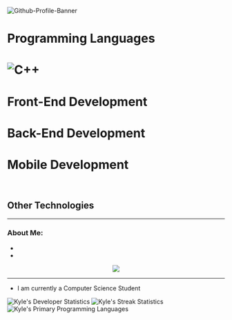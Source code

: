 ![Github-Profile-Banner](https://github.com/Kynot54/Kynot54/assets/36772228/d3048018-de91-44f3-83cf-d814f1edbc85)
<h1> Programming Languages <h1/>
  <div id="badges">
    <img src="https://img.shields.io/badge/with%20a%20logo-grey?style=for-the-badge&logo=javascript" alt="C++"/>
  </div>
<h1> Front-End Development </h1>
<h1> Back-End Development </h1>
<h1> Mobile Development </h1>
<br />
<h2> Other Technologies </h1>

---

### About Me:
- 
- 

<div align="center">
  <img src="https://media.giphy.com/media/vhVqGkxDYxAaRbOWVp/giphy.gif"/>
</div>

---

- I am currently a Computer Science Student 

<div id="footer" align="left">
  <img src="https://github-readme-stats.vercel.app/api?username=Kynot54&theme=algolia&show_icons=true&hide_border=true&count_private=true" alt="Kyle's Developer Statistics"/>
  <img src="https://github-readme-streak-stats.herokuapp.com/?user=Kynot54&theme=algolia&hide_border=true" alt="Kyle's Streak Statistics"/>
  <img src="https://github-readme-stats.vercel.app/api/top-langs/?username=Kynot54&theme=algolia&show_icons=true&hide_border=true&layout=compact" alt="Kyle's Primary Programming Languages" />
</div>
